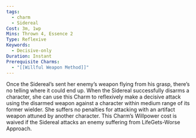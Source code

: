 ```yaml
---
tags:
  - charm
  - Sidereal
Cost: 3m, 1wp
Mins: Thrown 4, Essence 2
Type: Reflexive
Keywords:
  - Decisive-only
Duration: Instant
Prerequisite Charms:
  - "[[Willful Weapon Method]]"
---
```

Once the Sidereal’s sent her enemy’s weapon flying from his grasp, there’s no telling where it could end up. When the Sidereal successfully disarms a character, she can use this Charm to reflexively make a decisive attack using the disarmed weapon against a character within medium range of its former wielder. She suffers no penalties for attacking with an artifact weapon attuned by another character. This Charm’s Willpower cost is waived if the Sidereal attacks an enemy suffering from LifeGets-Worse Approach.